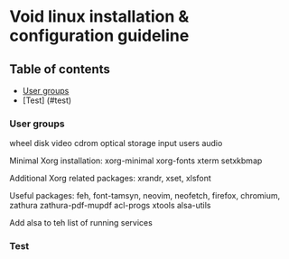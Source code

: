 # Void linux installation & configuration guideline

## Table of contents
* [User groups](#user-groups)
* [Test] (#test)


### User groups
wheel disk video cdrom optical storage input users audio

Minimal Xorg installation: xorg-minimal xorg-fonts xterm setxkbmap

Additional Xorg related packages: xrandr, xset, xlsfont 

Useful packages: feh, font-tamsyn, neovim, neofetch, firefox, chromium, zathura zathura-pdf-mupdf acl-progs xtools alsa-utils

Add alsa to teh list of running services

### Test

